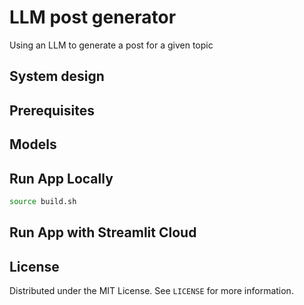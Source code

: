 # LLM post generator
Using an LLM to generate a post for a given topic


## System design


## Prerequisites


## Models


## Run App Locally

```bash
source build.sh
```

## Run App with Streamlit Cloud


## License

Distributed under the MIT License. See `LICENSE` for more information.
